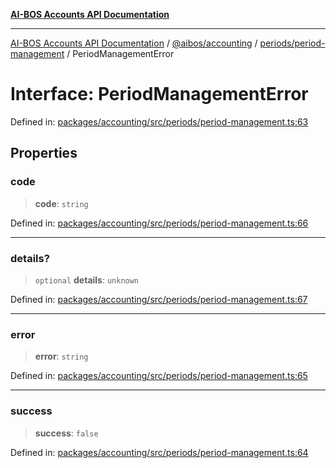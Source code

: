 [**AI-BOS Accounts API Documentation**](../../../../../README.md)

***

[AI-BOS Accounts API Documentation](../../../../../README.md) / [@aibos/accounting](../../../README.md) / [periods/period-management](../README.md) / PeriodManagementError

# Interface: PeriodManagementError

Defined in: [packages/accounting/src/periods/period-management.ts:63](https://github.com/pohlai88/accounts/blob/48103fb36d28b2b9bfb33472b6de2f719773cde9/packages/accounting/src/periods/period-management.ts#L63)

## Properties

### code

> **code**: `string`

Defined in: [packages/accounting/src/periods/period-management.ts:66](https://github.com/pohlai88/accounts/blob/48103fb36d28b2b9bfb33472b6de2f719773cde9/packages/accounting/src/periods/period-management.ts#L66)

***

### details?

> `optional` **details**: `unknown`

Defined in: [packages/accounting/src/periods/period-management.ts:67](https://github.com/pohlai88/accounts/blob/48103fb36d28b2b9bfb33472b6de2f719773cde9/packages/accounting/src/periods/period-management.ts#L67)

***

### error

> **error**: `string`

Defined in: [packages/accounting/src/periods/period-management.ts:65](https://github.com/pohlai88/accounts/blob/48103fb36d28b2b9bfb33472b6de2f719773cde9/packages/accounting/src/periods/period-management.ts#L65)

***

### success

> **success**: `false`

Defined in: [packages/accounting/src/periods/period-management.ts:64](https://github.com/pohlai88/accounts/blob/48103fb36d28b2b9bfb33472b6de2f719773cde9/packages/accounting/src/periods/period-management.ts#L64)
